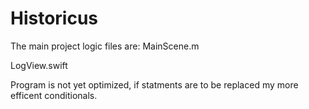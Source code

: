# Historicus

The main project logic files are:
MainScene.m

LogView.swift 


Program is not yet optimized, if statments are to be replaced my more efficent conditionals. 